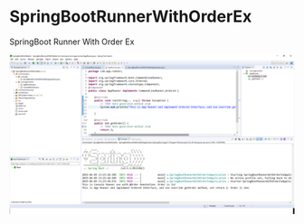 # SpringBootRunnerWithOrderEx
SpringBoot Runner With Order Ex

![Screen shot](https://github.com/yogendrajava86/SpringBootRunnerWithOrderEx/blob/master/SpringBootRunnerOrder-snap.png)
